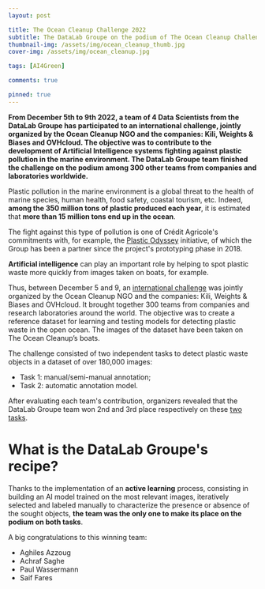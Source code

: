 ```yaml
---
layout: post

title: The Ocean Cleanup Challenge 2022
subtitle: The DataLab Groupe on the podium of The Ocean Cleanup Challenge
thumbnail-img: /assets/img/ocean_cleanup_thumb.jpg
cover-img: /assets/img/ocean_cleanup.jpg

tags: [AI4Green]

comments: true

pinned: true
---
```




**From December 5th to 9th 2022, a team of 4 Data Scientists from the DataLab Groupe has participated to an international challenge, jointly organized by the Ocean Cleanup NGO and the companies: Kili, Weights & Biases and OVHcloud. The objective was to contribute to the development of Artificial Intelligence systems fighting against plastic pollution in the marine environment. The DataLab Groupe team finished the challenge on the podium among 300 other teams from companies and laboratories worldwide.**

Plastic pollution in the marine environment is a global threat to the health of marine species, human health, food safety, coastal tourism, etc. Indeed, **among the 350 million tons of plastic produced each year**, it is estimated that **more than 15 million tons end up in the ocean**.

The fight against this type of pollution is one of Crédit Agricole's commitments with, for example, the [Plastic Odyssey](https://plasticodyssey.org/) initiative, of which the Group has been a partner since the project's prototyping phase in 2018.

**Artificial intelligence** can play an important role by helping to spot plastic waste more quickly from images taken on boats, for example.

Thus, between December 5 and 9, an [international challenge](https://resources.kili-technology.com/the-ocean-cleanup-challenge-3) was jointly organized by the Ocean Cleanup NGO and the companies: Kili, Weights & Biases and OVHcloud. It brought together 300 teams from companies and research laboratories around the world. The objective was to create a reference dataset for learning and testing models for detecting plastic waste in the open ocean. The images of the dataset have been taken on The Ocean Cleanup’s boats.

The challenge consisted of two independent tasks to detect plastic waste objects in a dataset of over 180,000 images:

* Task 1: manual/semi-manual annotation;
* Task 2: automatic annotation model.

After evaluating each team's contribution, organizers revealed that the DataLab Groupe team won 2nd and 3rd place respectively on these [two tasks](https://www.linkedin.com/posts/kili-technology_the-ocean-cleanup-challenge-winners-reveal-activity-7008479536094789632-5ERd).


# What is the DataLab Groupe's recipe?
Thanks to the implementation of an **active learning** process, consisting in building an AI model trained on the most relevant images, iteratively selected and labeled manually to characterize the presence or absence of the sought objects, **the team was the only one to make its place on the podium on both tasks**.

A big congratulations to this winning team:
* Aghiles Azzoug
* Achraf Saghe
* Paul Wassermann
* Saif Fares
